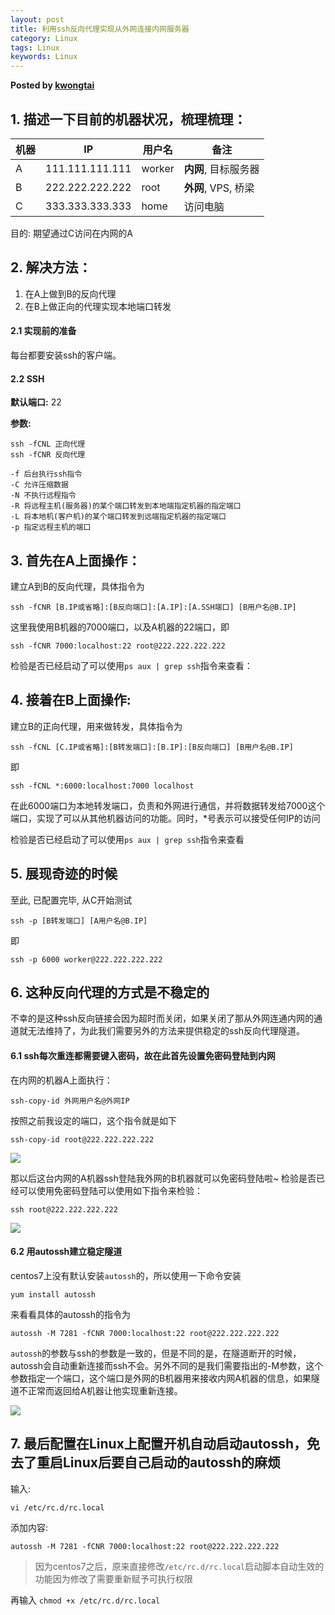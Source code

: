 ```yaml
---
layout: post
title: 利用ssh反向代理实现从外网连接内网服务器
category: Linux
tags: Linux
keywords: Linux
---  
```


__Posted by [kwongtai](https://www.cnblogs.com/kwongtai/p/6903420.html)__  


## 1\. 描述一下目前的机器状况，梳理梳理：

| 机器 | IP | 用户名 | 备注 |
| --- | --- | --- | --- |
| A | 111.111.111.111 | worker | **内网**, 目标服务器 |
| B | 222.222.222.222 | root | **外网**, VPS, 桥梁 |
| C | 333.333.333.333 | home | 访问电脑 |

目的: 期望通过C访问在内网的A

## 2\. 解决方法：

1. 在A上做到B的反向代理
2. 在B上做正向的代理实现本地端口转发

#### 2.1 实现前的准备

每台都要安装ssh的客户端。

#### 2.2 SSH  
**默认端口:** 22

**参数:**
```
ssh -fCNL 正向代理
ssh -fCNR 反向代理

-f 后台执行ssh指令
-C 允许压缩数据
-N 不执行远程指令
-R 将远程主机(服务器)的某个端口转发到本地端指定机器的指定端口
-L 将本地机(客户机)的某个端口转发到远端指定机器的指定端口
-p 指定远程主机的端口
```

## 3\. 首先在A上面操作：

建立A到B的反向代理，具体指令为

```
ssh -fCNR [B.IP或省略]:[B反向端口]:[A.IP]:[A.SSH端口] [B用户名@B.IP]
```

这里我使用B机器的7000端口，以及A机器的22端口，即

```
ssh -fCNR 7000:localhost:22 root@222.222.222.222
```

检验是否已经启动了可以使用`ps aux | grep ssh`指令来查看：

## 4\. 接着在B上面操作:

建立B的正向代理，用来做转发，具体指令为

```
ssh -fCNL [C.IP或省略]:[B转发端口]:[B.IP]:[B反向端口] [B用户名@B.IP]
```

即

```
ssh -fCNL *:6000:localhost:7000 localhost
```

在此6000端口为本地转发端口，负责和外网进行通信，并将数据转发给7000这个端口，实现了可以从其他机器访问的功能。同时，*号表示可以接受任何IP的访问

检验是否已经启动了可以使用`ps aux | grep ssh`指令来查看

## 5\. 展现奇迹的时候  

至此, 已配置完毕, 从C开始测试  

```
ssh -p [B转发端口] [A用户名@B.IP]
```

即

```
ssh -p 6000 worker@222.222.222.222 
```

## 6\. 这种反向代理的方式是不稳定的

不幸的是这种ssh反向链接会因为超时而关闭，如果关闭了那从外网连通内网的通道就无法维持了，为此我们需要另外的方法来提供稳定的ssh反向代理隧道。

#### 6.1 ssh每次重连都需要键入密码，故在此首先设置免密码登陆到内网

在内网的机器A上面执行：

```
ssh-copy-id 外网用户名@外网IP 
```

按照之前我设定的端口，这个指令就是如下

```
ssh-copy-id root@222.222.222.222
```

![](https://images2015.cnblogs.com/blog/1065122/201705/1065122-20170525140004169-2063638624.png)

那以后这台内网的A机器ssh登陆我外网的B机器就可以免密码登陆啦~
检验是否已经可以使用免密码登陆可以使用如下指令来检验：

```
ssh root@222.222.222.222
```

![](https://images2015.cnblogs.com/blog/1065122/201705/1065122-20170525140012263-31922564.png)

#### 6.2 用autossh建立稳定隧道

centos7上没有默认安装`autossh`的，所以使用一下命令安装

```
yum install autossh
```

来看看具体的autossh的指令为

```
autossh -M 7281 -fCNR 7000:localhost:22 root@222.222.222.222 
```

`autossh`的参数与ssh的参数是一致的，但是不同的是，在隧道断开的时候，autossh会自动重新连接而ssh不会。另外不同的是我们需要指出的-M参数，这个参数指定一个端口，这个端口是外网的B机器用来接收内网A机器的信息，如果隧道不正常而返回给A机器让他实现重新连接。

![](https://images2015.cnblogs.com/blog/1065122/201705/1065122-20170525140018575-1671292840.png)


## 7\. 最后配置在Linux上配置开机自动启动autossh，免去了重启Linux后要自己启动的autossh的麻烦

输入:

`vi /etc/rc.d/rc.local`

添加内容:

`autossh -M 7281 -fCNR 7000:localhost:22 root@222.222.222.222`

> 因为centos7之后，原来直接修改`/etc/rc.d/rc.local`启动脚本自动生效的功能因为修改了需要重新赋予可执行权限

再输入 `chmod +x /etc/rc.d/rc.local`

